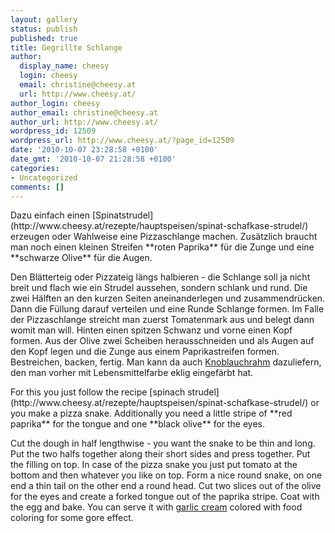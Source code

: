 ```yaml
---
layout: gallery
status: publish
published: true
title: Gegrillte Schlange
author:
  display_name: cheesy
  login: cheesy
  email: christine@cheesy.at
  url: http://www.cheesy.at/
author_login: cheesy
author_email: christine@cheesy.at
author_url: http://www.cheesy.at/
wordpress_id: 12509
wordpress_url: http://www.cheesy.at/?page_id=12509
date: '2010-10-07 23:28:58 +0100'
date_gmt: '2010-10-07 21:28:58 +0100'
categories:
- Uncategorized
comments: []
---
```

<!--:de-->Dazu einfach einen [Spinatstrudel](http://www.cheesy.at/rezepte/hauptspeisen/spinat-schafkase-strudel/) erzeugen oder Wahlweise eine Pizzaschlange machen. Zusätzlich braucht man noch einen kleinen Streifen **roten Paprika** für die Zunge und eine **schwarze Olive** für die Augen.
Den Blätterteig oder Pizzateig längs halbieren - die Schlange soll ja nicht breit und flach wie ein Strudel aussehen, sondern schlank und rund. Die zwei Hälften an den kurzen Seiten aneinanderlegen und zusammendrücken. Dann die Füllung darauf verteilen und eine Runde Schlange formen. Im Falle der Pizzaschlange streicht man zuerst Tomatenmark aus und belegt dann womit man will. Hinten einen spitzen Schwanz und vorne einen Kopf formen. Aus der Olive zwei Scheiben herausschneiden und als Augen auf den Kopf legen und die Zunge aus einem Paprikastreifen formen. Bestreichen, backen, fertig.
Man kann da auch [Knoblauchrahm](http://www.cheesy.at/rezepte/beilagen-und-sonstiges/knoblauch-und-krauterrahm/) dazuliefern, den man vorher mit Lebensmittelfarbe eklig eingefärbt hat.
<!--:--><!--:en-->For this you just follow the recipe [spinach strudel](http://www.cheesy.at/rezepte/hauptspeisen/spinat-schafkase-strudel/) or you make a pizza snake. Additionally you need a little stripe of **red paprika** for the tongue and one **black olive** for the eyes.
Cut the dough in half lengthwise - you want the snake to be thin and long. Put the two halfs together along their short sides and press together. Put the filling on top. In case of the pizza snake you just put tomato at the bottom and then whatever you like on top. Form a nice round snake, on one end a thin tail on the other end a round head. Cut two slices out of the olive for the eyes and create a forked tongue out of the paprika stripe. Coat with the egg and bake.
You can serve it with [garlic cream](http://www.cheesy.at/rezepte/beilagen-und-sonstiges/knoblauch-und-krauterrahm/) colored with food coloring for some gore effect.
<!--:-->
